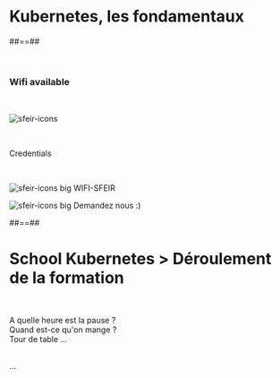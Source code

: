 <!-- .slide: class="first-slide"  sfeir-level="1"  sfeir-techno="kub" -->

# Kubernetes, les fondamentaux

##==##

<!-- .slide: class="bg-blur" -->

<br>

### Wifi available

<br>

![sfeir-icons](wifi)<!-- .element: style="--icon-size:300px; --icon-color:var(--light-grey);" -->

<br>

Credentials
<!-- .element: class="center" -->
<br>

![sfeir-icons big](user)<!-- .element: style="--icon-color:var(--light-grey);" --> WIFI-SFEIR

![sfeir-icons big](lock)<!-- .element: style="--icon-color:var(--light-grey);" --> Demandez nous :)

##==##
<!-- .slide:  -->
# School Kubernetes > **Déroulement de la formation**

<br>

A quelle heure est la pause ?<br>
Quand est-ce qu'on mange ?<br>
Tour de table ...
<br><br>

...